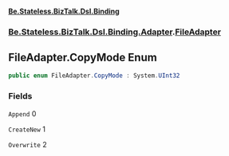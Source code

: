 #### [Be.Stateless.BizTalk.Dsl.Binding](README.md 'README')
### [Be.Stateless.BizTalk.Dsl.Binding.Adapter](Be.Stateless.BizTalk.Dsl.Binding.Adapter.md 'Be.Stateless.BizTalk.Dsl.Binding.Adapter').[FileAdapter](FileAdapter.md 'Be.Stateless.BizTalk.Dsl.Binding.Adapter.FileAdapter')

## FileAdapter.CopyMode Enum

```csharp
public enum FileAdapter.CopyMode : System.UInt32
```
### Fields

<a name='Be.Stateless.BizTalk.Dsl.Binding.Adapter.FileAdapter.CopyMode.Append'></a>

`Append` 0

<a name='Be.Stateless.BizTalk.Dsl.Binding.Adapter.FileAdapter.CopyMode.CreateNew'></a>

`CreateNew` 1

<a name='Be.Stateless.BizTalk.Dsl.Binding.Adapter.FileAdapter.CopyMode.Overwrite'></a>

`Overwrite` 2